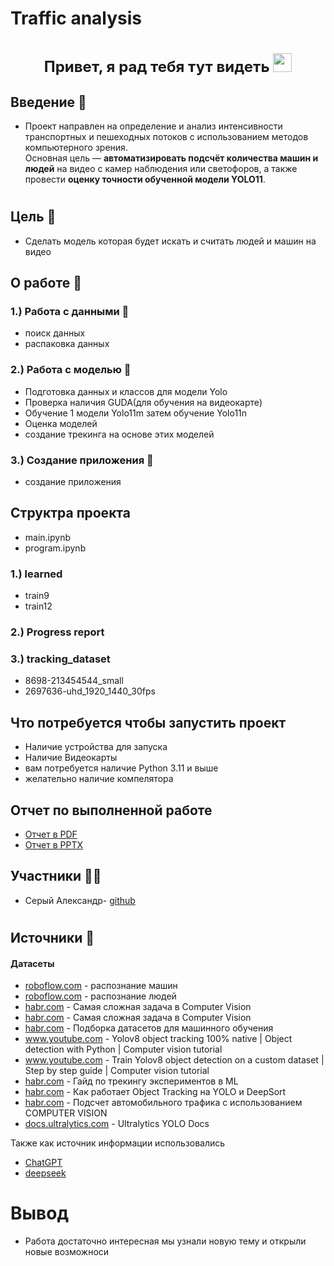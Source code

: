 
# Traffic analysis



<h1 align="center"><summary style="font-size: 24px;">Привет, я рад тебя тут видеть 
<img src="https://github.com/blackcater/blackcater/raw/main/images/Hi.gif" height="30"/></summary></h1>

## Введение 🐸
 - Проект направлен на определение и анализ интенсивности транспортных и пешеходных потоков с использованием методов компьютерного зрения.  
Основная цель — **автоматизировать подсчёт количества машин и людей** на видео с камер наблюдения или светофоров, а также провести **оценку точности обученной модели YOLO11**.


<h1> </h1>


## Цель 🐛
 - Сделать модель которая будет искать и считать людей и машин на видео 

## О работе 🐌
 ### 1.) Работа с данными 📝
 -  поиск данных
 - распаковка данных
 ### 2.) Работа с моделью 🧩
  -  Подготовка данных и классов для модели Yolo
  -  Проверка наличия GUDA(для обучения на видеокарте)
  -  Обучение 1 модели Yolo11m затем обучение Yolo11n
  -  Оценка моделей
  - создание трекинга на основе этих моделей
 ### 3.) Создание приложения 🧩
  -  создание приложения


## Структра проекта
  - main.ipynb
  - program.ipynb
 ### 1.) learned
 - train9
 - train12
 ### 2.) Progress report
 ### 3.) tracking_dataset
 - 8698-213454544_small
 - 2697636-uhd_1920_1440_30fps


## Что потребуется чтобы запустить проект
 *  Наличие устройства для запуска 
 *  Наличие Видеокарты 
 *  вам потребуется наличие Python 3.11 и выше
 *  желательно наличие компелятора

## Отчет по выполненной работе
 - <a href="https://github.com/Sr123Saha/Traffic_analysis/blob/main/Progress%20report/Презентация.pdf" target="_blank">Отчет в PDF</a>
 - <a href="https://github.com/Sr123Saha/Traffic_analysis/blob/main/Progress%20report/Презентация.pptx" target="_blank">Отчет в PPTX</a>

## Участники 🧑‍💻

- Серый Александр-  [github](https://github.com/Sr123Saha)
 <h1></h1>

## Источники 📜

####   Датасеты
 -  <a href="https://universe.roboflow.com/bennett-wfjzb/traffic-camera-iuruy/dataset/1" target="_blank">roboflow.com</a> - распознание машин
 -  <a href="https://universe.roboflow.com/homecameras/frigate-object-detection/dataset/1" target="_blank">roboflow.com</a> - распознание людей
 -  <a href="https:///ru/companies/recognitor/articles/505694/" target="_blank">habr.com</a> - Самая сложная задача в Computer Vision
 -  <a href="https:///ru/companies/recognitor/articles/505694/" target="_blank">habr.com</a> - Самая сложная задача в Computer Vision
 -  <a href="https://habr.com/ru/articles/452392/" target="_blank">habr.com</a> - Подборка датасетов для машинного обучения
 -  <a href="https://www.youtube.com/watch?v=uMzOcCNKr5A" target="_blank">www.youtube.com</a> - Yolov8 object tracking 100% native | Object detection with Python | Computer vision tutorial
 -  <a href="https://www.youtube.com/watch?v=m9fH9OWn8YM" target="_blank">www.youtube.com</a> - Train Yolov8 object detection on a custom dataset | Step by step guide | Computer vision tutorial
 -  <a href="https://habr.com/ru/companies/cinimex/articles/838888/" target="_blank">habr.com</a> - Гайд по трекингу экспериментов в ML
  -  <a href="https://habr.com/ru/articles/514450/" target="_blank">habr.com</a> - Как работает Object Tracking на YOLO и DeepSort
  -  <a href="https://habr.com/ru/articles/585248/" target="_blank">habr.com</a> - Подсчет автомобильного трафика с использованием COMPUTER VISION
  -  <a href="https://docs.ultralytics.com/" target="_blank">docs.ultralytics.com</a> - Ultralytics YOLO Docs




 Также как источник информации использовались 
  - <a href="https://chatgpt.com/" target="_blank">ChatGPT</a>
  - <a href="https://chat.deepseek.com/" target="_blank">deepseek</a>

# Вывод

 - Работа достаточно интересная мы узнали новую тему и открыли новые возможноси
